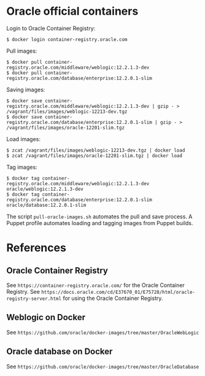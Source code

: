 # Oracle official containers

Login to Oracle Container Registry:
    
    $ docker login container-registry.oracle.com

Pull images:

    $ docker pull container-registry.oracle.com/middleware/weblogic:12.2.1.3-dev
    $ docker pull container-registry.oracle.com/database/enterprise:12.2.0.1-slim

Saving images:

    $ docker save container-registry.oracle.com/middleware/weblogic:12.2.1.3-dev | gzip - > /vagrant/files/images/weblogic-12213-dev.tgz
    $ docker save container-registry.oracle.com/database/enterprise:12.2.0.1-slim | gzip - > /vagrant/files/images/oracle-12201-slim.tgz

Load images:

    $ zcat /vagrant/files/images/weblogic-12213-dev.tgz | docker load
    $ zcat /vagrant/files/images/oracle-12201-slim.tgz | docker load

Tag images:

    $ docker tag container-registry.oracle.com/middleware/weblogic:12.2.1.3-dev oracle/weblogic:12.2.1.3-dev
    $ docker tag container-registry.oracle.com/database/enterprise:12.2.0.1-slim oracle/database:12.2.0.1-slim

The script `pull-oracle-images.sh` automates the pull and save process. 
A Puppet profile automates loading and tagging images from Puppet builds.

# References

## Oracle Container Registry

See `https://container-registry.oracle.com/` for the Oracle Container Registry.
See `https://docs.oracle.com/cd/E37670_01/E75728/html/oracle-registry-server.html` for using the Oracle Container Registry.

## Weblogic on Docker

See `https://github.com/oracle/docker-images/tree/master/OracleWebLogic`

## Oracle database on Docker

See `https://github.com/oracle/docker-images/tree/master/OracleDatabase`